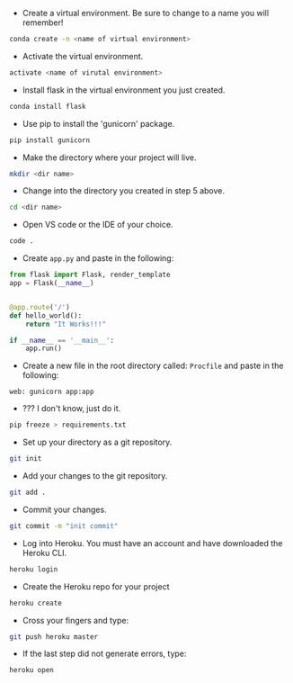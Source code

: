 
- Create a virtual environment. Be sure to change <name of virutal environment> to a name you will remember!

```bash
conda create -n <name of virtual environment>
```

- Activate the virtual environment.

```bash
activate <name of virutal environment>
```

- Install flask in the virtual environment you just created.

```bash
conda install flask
```

- Use pip to install the 'gunicorn' package.

```bash
pip install gunicorn
```

- Make the directory where your project will live. 

```bash
mkdir <dir name>
```

- Change into the directory you created in step 5 above.

```bash
cd <dir name>
```

- Open VS code or the IDE of your choice.

```bash
code .
```

- Create `app.py` and paste in the following:

```python
from flask import Flask, render_template
app = Flask(__name__)


@app.route('/')
def hello_world():
    return "It Works!!!"

if __name__ == '__main__':
    app.run()
```

- Create a new file in the root directory called: `Procfile` and paste in the following:

```
web: gunicorn app:app
```

- ??? I don't know, just do it.

```bash
pip freeze > requirements.txt
```

- Set up your directory as a git repository.

```bash
git init
```

- Add your changes to the git repository.

```bash
git add .
```

- Commit your changes.

```bash
git commit -m "init commit"
```

- Log into Heroku. You must have an account and have downloaded the Heroku CLI.

```bash
heroku login
```

- Create the Heroku repo for your project

```bash
heroku create
```

- Cross your fingers and type:

```bash
git push heroku master
```

- If the last step did not generate errors, type:

```bash
heroku open
```

